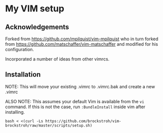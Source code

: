 # My VIM setup

## Acknowledgements

Forked from https://github.com/mpilquist/vim-mpilquist who in turn forked from https://github.com/matschaffer/vim-matschaffer and modified for his configuration.

Incorporated a number of ideas from other vimrcs.

## Installation

NOTE: This will move your existing .vimrc to .vimrc.bak and create a new .vimrc

ALSO NOTE: This assumes your default Vim is available from the `vi` command. If this is not the case, run `:BundleInstall` inside vim after installing.

    bash < <(curl -Ls https://github.com/brockstroh/vim-brockstroh/raw/master/scripts/setup.sh)

